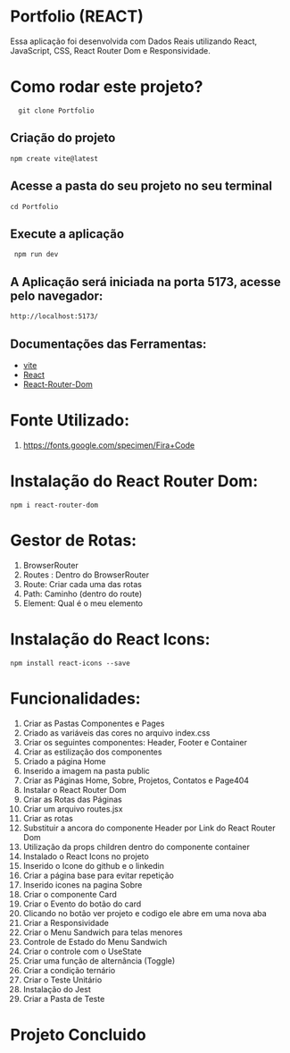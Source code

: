 # Portfolio  (REACT)

Essa aplicação foi desenvolvida com Dados Reais utilizando React, JavaScript, CSS, React Router Dom  e Responsividade.

# Como rodar este projeto?

      git clone Portfolio

 ## Criação do projeto

    npm create vite@latest

 ## Acesse a pasta do seu projeto no seu terminal

    cd Portfolio

  ## Execute a aplicação

     npm run dev  

## A Aplicação será iniciada na porta  5173, acesse pelo navegador:

    http://localhost:5173/      

## Documentações das Ferramentas:

- [vite](https://vitejs.dev/)
- [React](https://react.dev/)
- [React-Router-Dom](https://reactrouter.com/)


# Fonte Utilizado:

1. https://fonts.google.com/specimen/Fira+Code


# Instalação do React Router Dom:
    npm i react-router-dom


# Gestor de Rotas:
1. BrowserRouter
2. Routes : Dentro do BrowserRouter
3. Route: Criar cada uma das rotas
4. Path: Caminho (dentro do route)
5. Element: Qual é o meu elemento


# Instalação do React Icons:
    npm install react-icons --save

# Funcionalidades:

1. Criar as Pastas Componentes e Pages
2. Criado as variáveis das cores no arquivo index.css
3. Criar os seguintes componentes: Header, Footer e Container
4. Criar as estilização dos componentes
5. Criado a página Home
6. Inserido a imagem na pasta public
7. Criar as Páginas Home, Sobre, Projetos, Contatos e Page404
8. Instalar o React Router Dom
8. Criar as Rotas das Páginas 
9. Criar um arquivo routes.jsx
10. Criar as rotas
11. Substituir a ancora do componente Header por Link do React Router Dom
12. Utilização da props children dentro do componente container
13. Instalado o React Icons no projeto
14. Inserido o Icone do github e o linkedin
15. Criar a página base para evitar repetição
16. Inserido icones na pagina Sobre
17. Criar o componente Card 
18. Criar o Evento do botão do card
19. Clicando no botão ver projeto e codigo ele abre em uma nova aba
20. Criar a Responsividade
21. Criar o Menu Sandwich para telas menores
22. Controle de Estado do Menu Sandwich
23. Criar o controle com o UseState   
24. Criar uma função de alternância (Toggle)
25. Criar a condição ternário
26. Criar o Teste Unitário
27. Instalação do Jest
28. Criar a Pasta de Teste 

# Projeto Concluido





